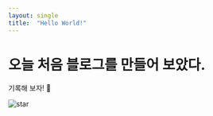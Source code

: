 ```yaml
---
layout: single
title:  "Hello World!"
---
```


# 오늘 처음 블로그를 만들어 보았다.

기록해 보자! 🚀



![star](/Users/soojin/GithubBlog/Soosembly.github.io/images/2023-12-02-first/star.jpeg)
